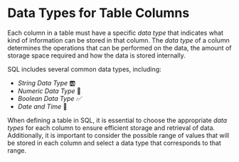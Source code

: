 # Data Types for Table Columns

Each column in a table must have a specific *data type* that indicates what kind of information can be stored in that column. The *data type* of a column determines the operations that can be performed on the data, the amount of storage space required and how the data is stored internally.

SQL includes several common data types, including:

- *String Data Type* 🆎
- *Numeric Data Type* 🔢
- *Boolean Data Type ✅*
- *Date and Time* 📅

When defining a table in SQL, it is essential to choose the appropriate *data types* for each column to ensure efficient storage and retrieval of data. Additionally, it is important to consider the possible range of values that will be stored in each column and select a data type that corresponds to that range.